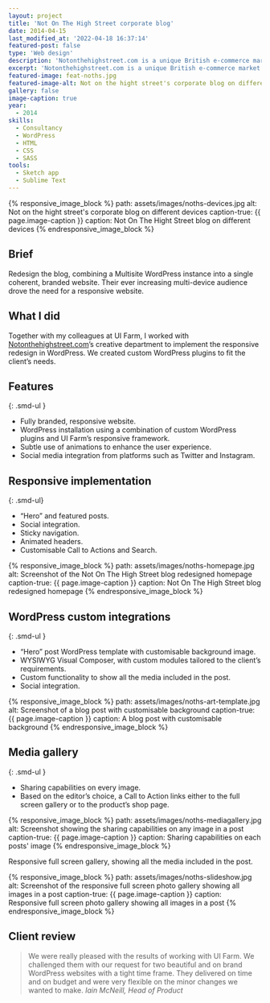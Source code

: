 ```yaml
---
layout: project
title: 'Not On The High Street corporate blog'
date: 2014-04-15
last_modified_at: '2022-04-18 16:37:14'
featured-post: false
type: 'Web design'
description: 'Notonthehighstreet.com is a unique British e-commerce market place for small and independent sellers.'
excerpt: 'Notonthehighstreet.com is a unique British e-commerce market place for small and independent sellers.'
featured-image: feat-noths.jpg
featured-image-alt: Not on the hight street's corporate blog on different devices
gallery: false
image-caption: true
year: 
  - 2014
skills:
  - Consultancy
  - WordPress
  - HTML
  - CSS
  - SASS
tools:
  - Sketch app
  - Sublime Text
---
```

{% responsive_image_block %}
  path: assets/images/noths-devices.jpg
  alt: Not on the hight street's corporate blog on different devices
  caption-true: {{ page.image-caption }}
  caption: Not On The Hight Street blog on different devices
{% endresponsive_image_block %}

## Brief
Redesign the blog, combining a Multisite WordPress instance into a single coherent, branded website. Their ever increasing multi-device audience drove the need for a responsive website.

## What I did
Together with my colleagues at UI Farm, I worked with [Notonthehighstreet.com](https://www.notonthehighstreet.com/ "Visit the NOTHS website")’s creative department to implement the responsive redesign in WordPress. We created custom WordPress plugins to fit the client’s needs.

## Features

{: .smd-ul }
- Fully branded, responsive website.
- WordPress installation using a combination of custom WordPress plugins and UI Farm’s responsive framework.
- Subtle use of animations to enhance the user experience.
- Social media integration from platforms such as Twitter and Instagram.

## Responsive implementation

{: .smd-ul}
- “Hero” and featured posts.
- Social integration.
- Sticky navigation.
- Animated headers.
- Customisable Call to Actions and Search.

{% responsive_image_block %}
  path: assets/images/noths-homepage.jpg
  alt: Screenshot of the Not On The High Street blog redesigned homepage
  caption-true: {{ page.image-caption }}
  caption: Not On The High Street blog redesigned homepage
{% endresponsive_image_block %}

## WordPress custom integrations

{: .smd-ul }
- “Hero” post WordPress template with customisable background image.
- WYSIWYG Visual Composer, with custom modules tailored to the client’s requirements.
- Custom functionality to show all the media included in the post.
- Social integration.

{% responsive_image_block %}
  path: assets/images/noths-art-template.jpg
  alt: Screenshot of a blog post with customisable background
  caption-true: {{ page.image-caption }}
  caption: A blog post with customisable background
{% endresponsive_image_block %}

## Media gallery

{: .smd-ul }
- Sharing capabilities on every image.
- Based on the editor’s choice, a Call to Action links either to the full screen gallery or to the product’s shop page.

{% responsive_image_block %}
  path: assets/images/noths-mediagallery.jpg
  alt: Screenshot showing the sharing capabilities on any image in a post
  caption-true: {{ page.image-caption }}
  caption: Sharing capabilities on each posts' image
{% endresponsive_image_block %}

Responsive full screen gallery, showing all the media included in the post.

{% responsive_image_block %}
  path: assets/images/noths-slideshow.jpg
  alt: Screenshot of the responsive full screen photo gallery showing all images in a post
  caption-true: {{ page.image-caption }}
  caption: Responsive full screen photo gallery showing all images in a post
{% endresponsive_image_block %}

## Client review

>We were really pleased with the results of working with UI Farm. We challenged them with our request for two beautiful and on brand WordPress websites with a tight time frame. They delivered on time and on budget and were very flexible on the
minor changes we wanted to make.
<cite>Iain McNeill, Head of Product</cite>
